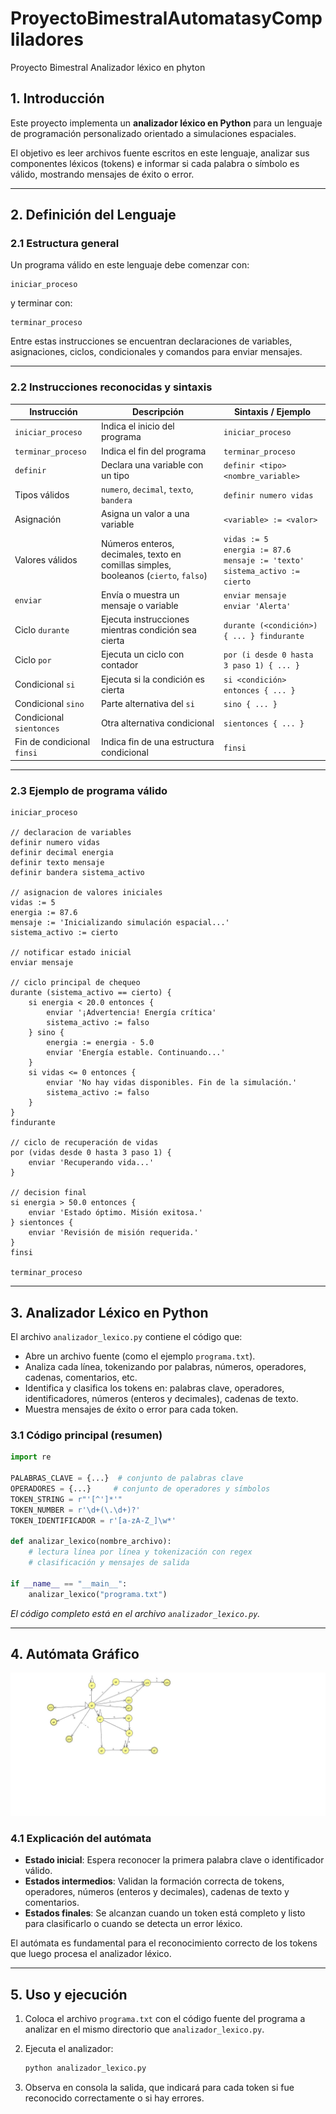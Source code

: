 # ProyectoBimestralAutomatasyCompliladores
Proyecto Bimestral Analizador léxico en phyton



## 1. Introducción

Este proyecto implementa un **analizador léxico en Python** para un lenguaje de programación personalizado orientado a simulaciones espaciales.

El objetivo es leer archivos fuente escritos en este lenguaje, analizar sus componentes léxicos (tokens) e informar si cada palabra o símbolo es válido, mostrando mensajes de éxito o error.

---

## 2. Definición del Lenguaje

### 2.1 Estructura general

Un programa válido en este lenguaje debe comenzar con:

```plaintext
iniciar_proceso
```

y terminar con:

```plaintext
terminar_proceso
```

Entre estas instrucciones se encuentran declaraciones de variables, asignaciones, ciclos, condicionales y comandos para enviar mensajes.

---

### 2.2 Instrucciones reconocidas y sintaxis

| Instrucción                | Descripción                                                                          | Sintaxis / Ejemplo                                                                            |
| -------------------------- | ------------------------------------------------------------------------------------ | --------------------------------------------------------------------------------------------- |
| `iniciar_proceso`          | Indica el inicio del programa                                                        | `iniciar_proceso`                                                                             |
| `terminar_proceso`         | Indica el fin del programa                                                           | `terminar_proceso`                                                                            |
| `definir`                  | Declara una variable con un tipo                                                     | `definir <tipo> <nombre_variable>`                                                            |
| Tipos válidos              | `numero`, `decimal`, `texto`, `bandera`                                              | `definir numero vidas`                                                                        |
| Asignación                 | Asigna un valor a una variable                                                       | `<variable> := <valor>`                                                                       |
| Valores válidos            | Números enteros, decimales, texto en comillas simples, booleanos (`cierto`, `falso`) | `vidas := 5` <br> `energia := 87.6` <br> `mensaje := 'texto'` <br> `sistema_activo := cierto` |
| `enviar`                   | Envía o muestra un mensaje o variable                                                | `enviar mensaje` <br> `enviar 'Alerta'`                                                       |
| Ciclo `durante`            | Ejecuta instrucciones mientras condición sea cierta                                  | `durante (<condición>) { ... } findurante`                                                    |
| Ciclo `por`                | Ejecuta un ciclo con contador                                                        | `por (i desde 0 hasta 3 paso 1) { ... }`                                                      |
| Condicional `si`           | Ejecuta si la condición es cierta                                                    | `si <condición> entonces { ... }`                                                             |
| Condicional `sino`         | Parte alternativa del `si`                                                           | `sino { ... }`                                                                                |
| Condicional `sientonces`   | Otra alternativa condicional                                                         | `sientonces { ... }`                                                                          |
| Fin de condicional `finsi` | Indica fin de una estructura condicional                                             | `finsi`                                                                                       |

---

### 2.3 Ejemplo de programa válido

```plaintext
iniciar_proceso

// declaracion de variables
definir numero vidas
definir decimal energia
definir texto mensaje
definir bandera sistema_activo

// asignacion de valores iniciales
vidas := 5
energia := 87.6
mensaje := 'Inicializando simulación espacial...'
sistema_activo := cierto

// notificar estado inicial
enviar mensaje

// ciclo principal de chequeo
durante (sistema_activo == cierto) {
    si energia < 20.0 entonces {
        enviar '¡Advertencia! Energía crítica'
        sistema_activo := falso
    } sino {
        energia := energia - 5.0
        enviar 'Energía estable. Continuando...'
    }
    si vidas <= 0 entonces {
        enviar 'No hay vidas disponibles. Fin de la simulación.'
        sistema_activo := falso
    }
}
findurante

// ciclo de recuperación de vidas
por (vidas desde 0 hasta 3 paso 1) {
    enviar 'Recuperando vida...'
}

// decision final
si energia > 50.0 entonces {
    enviar 'Estado óptimo. Misión exitosa.'
} sientonces {
    enviar 'Revisión de misión requerida.'
}
finsi

terminar_proceso
```

---

## 3. Analizador Léxico en Python

El archivo `analizador_lexico.py` contiene el código que:

* Abre un archivo fuente (como el ejemplo `programa.txt`).
* Analiza cada línea, tokenizando por palabras, números, operadores, cadenas, comentarios, etc.
* Identifica y clasifica los tokens en: palabras clave, operadores, identificadores, números (enteros y decimales), cadenas de texto.
* Muestra mensajes de éxito o error para cada token.

### 3.1 Código principal (resumen)

```python
import re

PALABRAS_CLAVE = {...}  # conjunto de palabras clave
OPERADORES = {...}     # conjunto de operadores y símbolos
TOKEN_STRING = r"'[^']*'"
TOKEN_NUMBER = r'\d+(\.\d+)?'
TOKEN_IDENTIFICADOR = r'[a-zA-Z_]\w*'

def analizar_lexico(nombre_archivo):
    # lectura línea por línea y tokenización con regex
    # clasificación y mensajes de salida

if __name__ == "__main__":
    analizar_lexico("programa.txt")
```

*El código completo está en el archivo `analizador_lexico.py`.*

---

## 4. Autómata Gráfico

![Autómata gráfico](Automata%20graficado.jpg)

### 4.1 Explicación del autómata

* **Estado inicial**: Espera reconocer la primera palabra clave o identificador válido.
* **Estados intermedios**: Validan la formación correcta de tokens, operadores, números (enteros y decimales), cadenas de texto y comentarios.
* **Estados finales**: Se alcanzan cuando un token está completo y listo para clasificarlo o cuando se detecta un error léxico.

El autómata es fundamental para el reconocimiento correcto de los tokens que luego procesa el analizador léxico.

---

## 5. Uso y ejecución

1. Coloca el archivo `programa.txt` con el código fuente del programa a analizar en el mismo directorio que `analizador_lexico.py`.
2. Ejecuta el analizador:

   ```bash
   python analizador_lexico.py
   ```
3. Observa en consola la salida, que indicará para cada token si fue reconocido correctamente o si hay errores.
